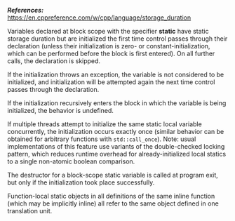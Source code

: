 ***References:*** https://en.cppreference.com/w/cpp/language/storage_duration

Variables declared at block scope with the specifier **static** have static storage duration but are initialized the first time control passes through their declaration (unless their initialization is zero- or constant-initialization, which can be performed before the block is first entered). On all further calls, the declaration is skipped.

If the initialization throws an exception, the variable is not considered to be initialized, and initialization will be attempted again the next time control passes through the declaration.

If the initialization recursively enters the block in which the variable is being initialized, the behavior is undefined.

If multiple threads attempt to initialize the same static local variable concurrently, the initialization occurs exactly once (similar behavior can be obtained for arbitrary functions with `std::call_once`). Note: usual implementations of this feature use variants of the double-checked locking pattern, which reduces runtime overhead for already-initialized local statics to a single non-atomic boolean comparison.

The destructor for a block-scope static variable is called at program exit, but only if the initialization took place successfully.

Function-local static objects in all definitions of the same inline function (which may be implicitly inline) all refer to the same object defined in one translation unit.

